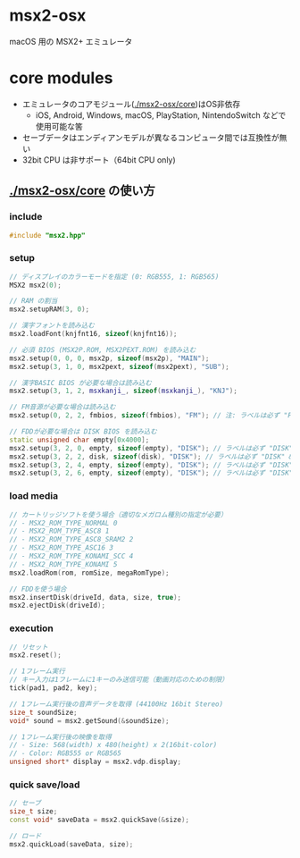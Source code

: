 # msx2-osx

macOS 用の MSX2+ エミュレータ

# core modules

- エミュレータのコアモジュール([./msx2-osx/core](./msx2-osx/core))はOS非依存
  - iOS, Android, Windows, macOS, PlayStation, NintendoSwitch などで使用可能な筈
- セーブデータはエンディアンモデルが異なるコンピュータ間では互換性が無い
- 32bit CPU は非サポート（64bit CPU only)

## [./msx2-osx/core](./msx2-osx/core) の使い方


### include


```c++
#include "msx2.hpp"
```

### setup

```c++
// ディスプレイのカラーモードを指定 (0: RGB555, 1: RGB565)
MSX2 msx2(0);      

// RAM の割当
msx2.setupRAM(3, 0);

// 漢字フォントを読み込む
msx2.loadFont(knjfnt16, sizeof(knjfnt16));

// 必須 BIOS (MSX2P.ROM, MSX2PEXT.ROM) を読み込む
msx2.setup(0, 0, 0, msx2p, sizeof(msx2p), "MAIN");
msx2.setup(3, 1, 0, msx2pext, sizeof(msx2pext), "SUB");

// 漢字BASIC BIOS が必要な場合は読み込む
msx2.setup(3, 1, 2, msxkanji_, sizeof(msxkanji_), "KNJ");

// FM音源が必要な場合は読み込む
msx2.setup(0, 2, 2, fmbios, sizeof(fmbios), "FM"); // 注: ラベルは必ず "FM" にする

// FDDが必要な場合は DISK BIOS を読み込む
static unsigned char empty[0x4000];
msx2.setup(3, 2, 0, empty, sizeof(empty), "DISK"); // ラベルは必ず "DISK" & 空バッファを指定
msx2.setup(3, 2, 2, disk, sizeof(disk), "DISK"); // ラベルは必ず "DISK" & BIOSを指定
msx2.setup(3, 2, 4, empty, sizeof(empty), "DISK"); // ラベルは必ず "DISK" & 空バッファを指定
msx2.setup(3, 2, 6, empty, sizeof(empty), "DISK"); // ラベルは必ず "DISK" & 空バッファを指定
```

### load media

```c++
// カートリッジソフトを使う場合（適切なメガロム種別の指定が必要）
// - MSX2_ROM_TYPE_NORMAL 0
// - MSX2_ROM_TYPE_ASC8 1
// - MSX2_ROM_TYPE_ASC8_SRAM2 2
// - MSX2_ROM_TYPE_ASC16 3
// - MSX2_ROM_TYPE_KONAMI_SCC 4
// - MSX2_ROM_TYPE_KONAMI 5
msx2.loadRom(rom, romSize, megaRomType);

// FDDを使う場合
msx2.insertDisk(driveId, data, size, true);
msx2.ejectDisk(driveId);
```

### execution

```c++
// リセット
msx2.reset();

// 1フレーム実行
// キー入力は1フレームに1キーのみ送信可能（動画対応のための制限）
tick(pad1, pad2, key);

// 1フレーム実行後の音声データを取得 (44100Hz 16bit Stereo)
size_t soundSize;
void* sound = msx2.getSound(&soundSize);

// 1フレーム実行後の映像を取得
// - Size: 568(width) x 480(height) x 2(16bit-color)
// - Color: RGB555 or RGB565
unsigned short* display = msx2.vdp.display;
```

### quick save/load

```c++
// セーブ
size_t size;
const void* saveData = msx2.quickSave(&size);

// ロード
msx2.quickLoad(saveData, size);
```
